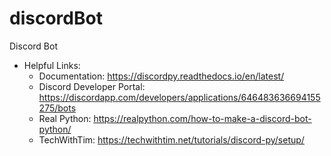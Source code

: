 # discordBot
Discord Bot
- Helpful Links:
  - Documentation: https://discordpy.readthedocs.io/en/latest/
  - Discord Developer Portal: https://discordapp.com/developers/applications/646483636694155275/bots
  - Real Python: https://realpython.com/how-to-make-a-discord-bot-python/
  - TechWithTim: https://techwithtim.net/tutorials/discord-py/setup/

